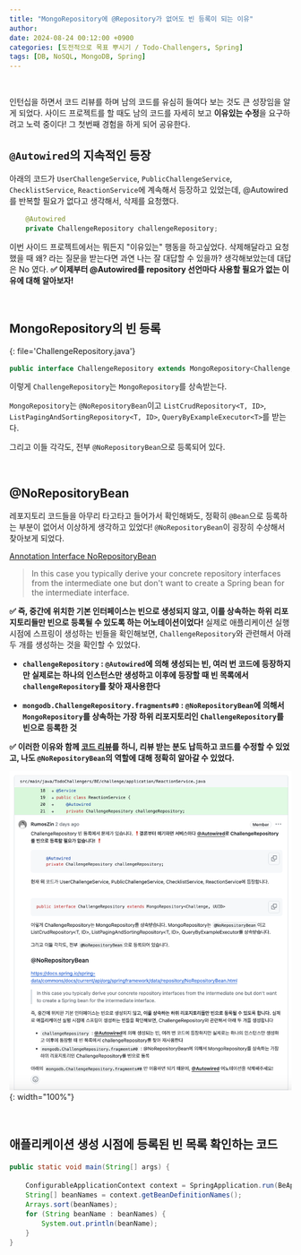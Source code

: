 ```yaml
---
title: "MongoRepository에 @Repository가 없어도 빈 등록이 되는 이유"
author:
date: 2024-08-24 00:12:00 +0900
categories: [도전적으로 목표 뿌시기 / Todo-Challengers, Spring]
tags: [DB, NoSQL, MongoDB, Spring]
---
```


<br>

인턴십을 하면서 코드 리뷰를 하며 남의 코드를 유심히 들여다 보는 것도 큰 성장임을 알게 되었다. 사이드 프로젝트를 할 때도 남의 코드를 자세히 보고 **이유있는 수정**을 요구하려고 노력 중이다! 그 첫번째 경험을 하게 되어 공유한다.

## **`@Autowired`의 지속적인 등장**

아래의 코드가 `UserChallengeService`, `PublicChallengeService`, `ChecklistService`, `ReactionService`에 계속해서 등장하고 있었는데, @Autowired를 반복할 필요가 없다고 생각해서, 삭제를 요청했다.

```java
    @Autowired
    private ChallengeRepository challengeRepository;
```

이번 사이드 프로젝트에서는 뭐든지 "이유있는" 행동을 하고싶었다. 삭제해달라고 요청했을 때 왜? 라는 질문을 받는다면 과연 나는 잘 대답할 수 있을까? 생각해보았는데 대답은 No 였다. **✅ 이제부터 @Autowired를 repository 선언마다 사용할 필요가 없는 이유에 대해 알아보자!**

<br>

## **MongoRepository의 빈 등록**

{: file='ChallengeRepository.java'}

```java
public interface ChallengeRepository extends MongoRepository<Challenge, UUID>
```

이렇게 `ChallengeRepository`는 `MongoRepository`를 상속받는다.

`MongoRepository`는 `@NoRepositoryBean`이고 `ListCrudRepository<T, ID>`, `ListPagingAndSortingRepository<T, ID>`, `QueryByExampleExecutor<T>`를 받는다.

그리고 이들 각각도, 전부 `@NoRepositoryBean`으로 등록되어 있다.

<br>

## **@NoRepositoryBean**

레포지토리 코드들을 아무리 타고타고 들어가서 확인해봐도, 정확히 `@Bean`으로 등록하는 부분이 없어서 이상하게 생각하고 있었다! `@NoRepositoryBean`이 굉장히 수상해서 찾아보게 되었다.

[Annotation Interface NoRepositoryBean](https://docs.spring.io/spring-data/commons/docs/current/api/org/springframework/data/repository/NoRepositoryBean.html)

> In this case you typically derive your concrete repository interfaces from the intermediate one but don't want to create a Spring bean for the intermediate interface.

**✅ 즉, 중간에 위치한 기본 인터페이스는 빈으로 생성되지 않고, 이를 상속하는 하위 리포지토리들만 빈으로 등록될 수 있도록 하는 어노테이션이었다!** 실제로 애플리케이션 실행 시점에 스프링이 생성하는 빈들을 확인해보면, `ChallengeRepository`와 관련해서 아래 두 개를 생성하는 것을 확인할 수 있었다.

- **`challengeRepository` : `@Autowired`에 의해 생성되는 빈, 여러 번 코드에 등장하지만 실제로는 하나의 인스턴스만 생성하고 이후에 등장할 때 빈 목록에서 `challengeRepository`를 찾아 재사용한다**

- **`mongodb.ChallengeRepository.fragments#0` : `@NoRepositoryBean`에 의해서 `MongoRepository`를 상속하는 가장 하위 리포지토리인 `ChallengeRepository`를 빈으로 등록한 것**

**✅ 이러한 이유와 함께 [코드 리뷰](https://github.com/TodoChallengers/TodoChallengers-BE/pull/15#discussion_r1729794846)를 하니, 리뷰 받는 분도 납득하고 코드를 수정할 수 있었고, 나도 `@NoRepositoryBean`의 역할에 대해 정확히 알아갈 수 있었다.**

![Untitled](/assets/img/240824-1.png){: width="100%"}

<br>

## **애플리케이션 생성 시점에 등록된 빈 목록 확인하는 코드**

```java
public static void main(String[] args) {

    ConfigurableApplicationContext context = SpringApplication.run(BeApplication.class, args);
    String[] beanNames = context.getBeanDefinitionNames();
    Arrays.sort(beanNames);
    for (String beanName : beanNames) {
        System.out.println(beanName);
    }
}
```

<br>
<br>

<script src="https://utteranc.es/client.js"
        repo="RumosZin/rumoszin.github.io"
        issue-term="pathname"
        theme="github-light"
        crossorigin="anonymous"
        async>
</script>
